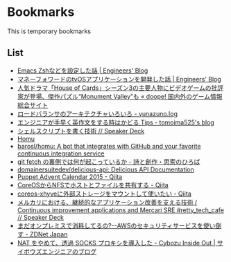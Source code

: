 Bookmarks
================================================================================

This is temporary bookmarks

List
--------------------------------------------------------------------------------

- [Emacs Zshなどを設定した話 | Engineers' Blog](https://moneyforward.com/engineers_blog/2016/03/15/dotfiles/)
- [マネーフォワードのtvOSアプリケーションを開発した話 | Engineers' Blog](https://moneyforward.com/engineers_blog/2016/02/26/moneyforward-tvos/)
- [人気ドラマ「House of Cards」シーズン3の主要人物にビデオゲームの批評家が登場、傑作パズル“Monument Valley”も « doope! 国内外のゲーム情報総合サイト](http://doope.jp/2015/0240643.html)
- [ロードバランサのアーキテクチャいろいろ - yunazuno.log](http://yunazuno.hatenablog.com/entry/2016/02/29/090001)
- [エンジニアが手早く英作文をする時はかどる Tips - tomoima525's blog](http://tomoima525.hatenablog.com/entry/2016/02/22/155034)
- [シェルスクリプトを書く技術 // Speaker Deck](https://speakerdeck.com/b4b4r07/sierusukuriputowoshu-kuji-shu)
- [Homu](http://homu.io/)
- [barosl/homu: A bot that integrates with GitHub and your favorite continuous integration service](https://github.com/barosl/homu)
- [git fetch の裏側では何が起こっているか - 詩と創作・思索のひろば](http://motemen.hatenablog.com/entry/2016/03/git-pack-protocol-explained)
- [domainersuitedev/delicious-api: Delicious API Documentation](https://github.com/domainersuitedev/delicious-api)
- [Puppet Advent Calendar 2015 - Qiita](http://qiita.com/advent-calendar/2015/puppet)
- [CoreOSからNFSでホストとファイルを共有する - Qiita](http://qiita.com/uraura/items/50b1f7b3b1201c8e5177)
- [coreos-xhyveに外部ストレージをマウントして使いたい - Qiita](http://qiita.com/uraura/items/ea1fc61cad4efd7fb9c1)
- [メルカリにおける、継続的なアプリケーション改善を支える技術 / Continuous improvement applications and Mercari SRE #retty_tech_cafe // Speaker Deck](https://speakerdeck.com/kazeburo/continuous-improvement-applications-and-mercari-sre-number-retty-tech-cafe)
- [まだオンプレミスで消耗してるの?--AWSのセキュリティサービスを使い倒す - ZDNet Japan](http://japan.zdnet.com/article/35079149/)
- [NAT をやめて、透過 SOCKS プロキシを導入した - Cybozu Inside Out | サイボウズエンジニアのブログ](http://blog.cybozu.io/entry/2016/03/14/130000)
